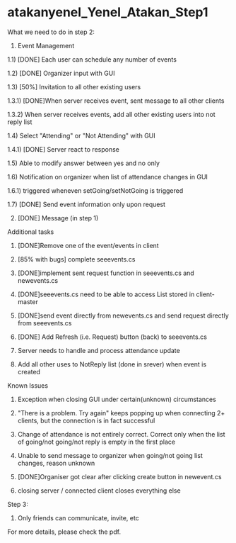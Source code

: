 atakanyenel_Yenel_Atakan_Step1
==============================

What we need to do in step 2:

1) Event Management

1.1) [DONE] Each user can schedule any number of events

1.2) [DONE] Organizer input with GUI

1.3) [50%] Invitation to all other existing users

1.3.1) [DONE]When server receives event, sent message to all other clients

1.3.2) When server receives events, add all other existing users into not reply list

1.4) Select "Attending" or "Not Attending" with GUI

1.4.1) [DONE] Server react to response

1.5) Able to modify answer between yes and no only

1.6) Notification on organizer when list of attendance changes in GUI

1.6.1) triggered wheneven setGoing/setNotGoing is triggered

1.7) [DONE] Send event information only upon request

2) [DONE] Message (in step 1)

Additional tasks

1) [DONE]Remove one of the event/events in client

2) [85% with bugs] complete seeevents.cs

3) [DONE]implement sent request function in seeevents.cs and newevents.cs

4) [DONE]seeevents.cs need to be able to access List<events> stored in client-master

5) [DONE]send event directly from newevents.cs and send request directly from seeevents.cs

6) [DONE] Add Refresh (i.e. Request) button (back) to seeevents.cs

7) Server needs to handle and process attendance update

8) Add all other uses to NotReply list (done in srever) when event is created

Known Issues

1) Exception when closing GUI under certain(unknown) circumstances

2) "There is a problem. Try again" keeps popping up when connecting 2+ clients, but the connection is in fact successful

3) Change of attendance is not entirely correct. Correct only when the list of going/not going/not reply is empty in the first place

4) Unable to send message to organizer when going/not going list changes, reason unknown

5) [DONE]Organiser got clear after clicking create button in newevent.cs

6) closing server / connected client closes everything else

Step 3:

1) Only friends can communicate, invite, etc

For more details, please check the pdf.
